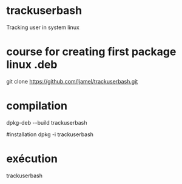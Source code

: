 # trackuserbash
Tracking user in system linux

# course for creating first package linux .deb

git clone https://github.com/ljamel/trackuserbash.git

# compilation
dpkg-deb --build trackuserbash

#installation
dpkg -i trackuserbash

# exécution 
trackuserbash

